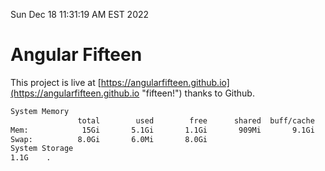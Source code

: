 Sun Dec 18 11:31:19 AM EST 2022

# Angular Fifteen


This project is live at [https://angularfifteen.github.io](https://angularfifteen.github.io "fifteen!") thanks to Github.

```bash
System Memory
               total        used        free      shared  buff/cache   available
Mem:            15Gi       5.1Gi       1.1Gi       909Mi       9.1Gi       9.0Gi
Swap:          8.0Gi       6.0Mi       8.0Gi
System Storage
1.1G	.
```
